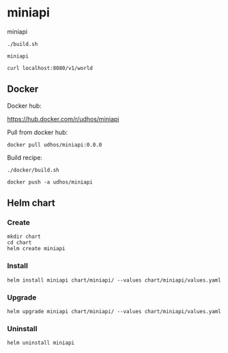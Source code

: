 # miniapi
miniapi

```
./build.sh

miniapi

curl localhost:8080/v1/world
```

## Docker

Docker hub:

https://hub.docker.com/r/udhos/miniapi

Pull from docker hub:

```
docker pull udhos/miniapi:0.0.0
```

Build recipe:

```
./docker/build.sh

docker push -a udhos/miniapi
```

## Helm chart

### Create

```
mkdir chart
cd chart
helm create miniapi
```

### Install

```
helm install miniapi chart/miniapi/ --values chart/miniapi/values.yaml
```

### Upgrade

```
helm upgrade miniapi chart/miniapi/ --values chart/miniapi/values.yaml
```

### Uninstall

```
helm uninstall miniapi
```
